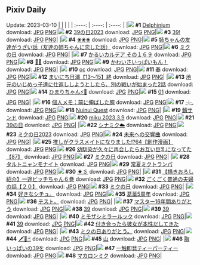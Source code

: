 ## Pixiv Daily
Update: 2023-03-10
|      |      |      |
| :----: | :----: | :----: |
|![](https://pixiv.microyu.workers.dev/c/240x480/img-master/img/2023/03/08/00/00/47/106009600_p0_master1200.jpg) **#1** [Delphinium](https://www.pixiv.net/artworks/106009600) download: [JPG](https://pixiv.microyu.workers.dev/img-original/img/2023/03/08/00/00/47/106009600_p0.jpg) [PNG](https://pixiv.microyu.workers.dev/img-original/img/2023/03/08/00/00/47/106009600_p0.png)|![](https://pixiv.microyu.workers.dev/c/240x480/img-master/img/2023/03/09/04/00/01/106042736_p0_master1200.jpg) **#2** [39の日2023](https://www.pixiv.net/artworks/106042736) download: [JPG](https://pixiv.microyu.workers.dev/img-original/img/2023/03/09/04/00/01/106042736_p0.jpg) [PNG](https://pixiv.microyu.workers.dev/img-original/img/2023/03/09/04/00/01/106042736_p0.png)|![](https://pixiv.microyu.workers.dev/c/240x480/img-master/img/2023/03/09/10/27/15/106047122_p0_master1200.jpg) **#3** [39!](https://www.pixiv.net/artworks/106047122) download: [JPG](https://pixiv.microyu.workers.dev/img-original/img/2023/03/09/10/27/15/106047122_p0.jpg) [PNG](https://pixiv.microyu.workers.dev/img-original/img/2023/03/09/10/27/15/106047122_p0.png)|
|![](https://pixiv.microyu.workers.dev/c/240x480/img-master/img/2023/03/09/06/06/06/106043929_p0_master1200.jpg) **#4** [❀❀❀](https://www.pixiv.net/artworks/106043929) download: [JPG](https://pixiv.microyu.workers.dev/img-original/img/2023/03/09/06/06/06/106043929_p0.jpg) [PNG](https://pixiv.microyu.workers.dev/img-original/img/2023/03/09/06/06/06/106043929_p0.png)|![](https://pixiv.microyu.workers.dev/c/240x480/img-master/img/2023/03/08/00/02/33/106009784_p0_master1200.jpg) **#5** [姉ちゃんの友達がうざい話（友達の姉ちゃんに恋した話）](https://www.pixiv.net/artworks/106009784) download: [JPG](https://pixiv.microyu.workers.dev/img-original/img/2023/03/08/00/02/33/106009784_p0.jpg) [PNG](https://pixiv.microyu.workers.dev/img-original/img/2023/03/08/00/02/33/106009784_p0.png)|![](https://pixiv.microyu.workers.dev/c/240x480/img-master/img/2023/03/09/05/48/42/106037041_p0_master1200.jpg) **#6** [ミクの日](https://www.pixiv.net/artworks/106037041) download: [JPG](https://pixiv.microyu.workers.dev/img-original/img/2023/03/09/05/48/42/106037041_p0.jpg) [PNG](https://pixiv.microyu.workers.dev/img-original/img/2023/03/09/05/48/42/106037041_p0.png)|
|![](https://pixiv.microyu.workers.dev/c/240x480/img-master/img/2023/03/08/00/01/02/106009640_p0_master1200.jpg) **#7** [かるいカルデア その１６９](https://www.pixiv.net/artworks/106009640) download: [JPG](https://pixiv.microyu.workers.dev/img-original/img/2023/03/08/00/01/02/106009640_p0.jpg) [PNG](https://pixiv.microyu.workers.dev/img-original/img/2023/03/08/00/01/02/106009640_p0.png)|![](https://pixiv.microyu.workers.dev/c/240x480/img-master/img/2023/03/08/00/03/08/106009822_p0_master1200.jpg) **#8** [🤍💙](https://www.pixiv.net/artworks/106009822) download: [JPG](https://pixiv.microyu.workers.dev/img-original/img/2023/03/08/00/03/08/106009822_p0.jpg) [PNG](https://pixiv.microyu.workers.dev/img-original/img/2023/03/08/00/03/08/106009822_p0.png)|![](https://pixiv.microyu.workers.dev/c/240x480/img-master/img/2023/03/09/00/24/05/106038482_p0_master1200.jpg) **#9** [かわいさいっぱいもん！](https://www.pixiv.net/artworks/106038482) download: [JPG](https://pixiv.microyu.workers.dev/img-original/img/2023/03/09/00/24/05/106038482_p0.jpg) [PNG](https://pixiv.microyu.workers.dev/img-original/img/2023/03/09/00/24/05/106038482_p0.png)|
|![](https://pixiv.microyu.workers.dev/c/240x480/img-master/img/2023/03/08/00/31/37/106010868_p0_master1200.jpg) **#10** [oc](https://www.pixiv.net/artworks/106010868) download: [JPG](https://pixiv.microyu.workers.dev/img-original/img/2023/03/08/00/31/37/106010868_p0.jpg) [PNG](https://pixiv.microyu.workers.dev/img-original/img/2023/03/08/00/31/37/106010868_p0.png)|![](https://pixiv.microyu.workers.dev/c/240x480/img-master/img/2023/03/09/19/44/38/106057923_p0_master1200.jpg) **#11** [春](https://www.pixiv.net/artworks/106057923) download: [JPG](https://pixiv.microyu.workers.dev/img-original/img/2023/03/09/19/44/38/106057923_p0.jpg) [PNG](https://pixiv.microyu.workers.dev/img-original/img/2023/03/09/19/44/38/106057923_p0.png)|![](https://pixiv.microyu.workers.dev/c/240x480/img-master/img/2023/03/08/00/02/48/106009799_p0_master1200.jpg) **#12** [まいにち日浦【13～15】終](https://www.pixiv.net/artworks/106009799) download: [JPG](https://pixiv.microyu.workers.dev/img-original/img/2023/03/08/00/02/48/106009799_p0.jpg) [PNG](https://pixiv.microyu.workers.dev/img-original/img/2023/03/08/00/02/48/106009799_p0.png)|
|![](https://pixiv.microyu.workers.dev/c/240x480/img-master/img/2023/03/08/11/04/58/106019325_p0_master1200.jpg) **#13** [地元のいじめっ子達に仕返ししようとしたら、別の戦いが始まった2話](https://www.pixiv.net/artworks/106019325) download: [JPG](https://pixiv.microyu.workers.dev/img-original/img/2023/03/08/11/04/58/106019325_p0.jpg) [PNG](https://pixiv.microyu.workers.dev/img-original/img/2023/03/08/11/04/58/106019325_p0.png)|![](https://pixiv.microyu.workers.dev/c/240x480/img-master/img/2023/03/08/18/43/11/106027238_p0_master1200.jpg) **#14** [ひまりちゃん⚡️💖](https://www.pixiv.net/artworks/106027238) download: [JPG](https://pixiv.microyu.workers.dev/img-original/img/2023/03/08/18/43/11/106027238_p0.jpg) [PNG](https://pixiv.microyu.workers.dev/img-original/img/2023/03/08/18/43/11/106027238_p0.png)|![](https://pixiv.microyu.workers.dev/c/240x480/img-master/img/2023/03/09/00/03/27/106037548_p0_master1200.jpg) **#15** [01](https://www.pixiv.net/artworks/106037548) download: [JPG](https://pixiv.microyu.workers.dev/img-original/img/2023/03/09/00/03/27/106037548_p0.jpg) [PNG](https://pixiv.microyu.workers.dev/img-original/img/2023/03/09/00/03/27/106037548_p0.png)|
|![](https://pixiv.microyu.workers.dev/c/240x480/img-master/img/2023/03/09/07/00/14/106044562_p0_master1200.jpg) **#16** [個人メモ：前に伸ばした腕](https://www.pixiv.net/artworks/106044562) download: [JPG](https://pixiv.microyu.workers.dev/img-original/img/2023/03/09/07/00/14/106044562_p0.jpg) [PNG](https://pixiv.microyu.workers.dev/img-original/img/2023/03/09/07/00/14/106044562_p0.png)|![](https://pixiv.microyu.workers.dev/c/240x480/img-master/img/2023/03/08/01/31/35/106012491_p0_master1200.jpg) **#17** [𓇼𓈒](https://www.pixiv.net/artworks/106012491) download: [JPG](https://pixiv.microyu.workers.dev/img-original/img/2023/03/08/01/31/35/106012491_p0.jpg) [PNG](https://pixiv.microyu.workers.dev/img-original/img/2023/03/08/01/31/35/106012491_p0.png)|![](https://pixiv.microyu.workers.dev/c/240x480/img-master/img/2023/03/09/00/01/17/106037311_p0_master1200.jpg) **#18** [Nuinui Quest](https://www.pixiv.net/artworks/106037311) download: [JPG](https://pixiv.microyu.workers.dev/img-original/img/2023/03/09/00/01/17/106037311_p0.jpg) [PNG](https://pixiv.microyu.workers.dev/img-original/img/2023/03/09/00/01/17/106037311_p0.png)|
|![](https://pixiv.microyu.workers.dev/c/240x480/img-master/img/2023/03/08/20/30/03/106030074_p0_master1200.jpg) **#19** [鯖サンド](https://www.pixiv.net/artworks/106030074) download: [JPG](https://pixiv.microyu.workers.dev/img-original/img/2023/03/08/20/30/03/106030074_p0.jpg) [PNG](https://pixiv.microyu.workers.dev/img-original/img/2023/03/08/20/30/03/106030074_p0.png)|![](https://pixiv.microyu.workers.dev/c/240x480/img-master/img/2023/03/09/00/02/51/106037494_p0_master1200.jpg) **#20** [miku 2023 3.9](https://www.pixiv.net/artworks/106037494) download: [JPG](https://pixiv.microyu.workers.dev/img-original/img/2023/03/09/00/02/51/106037494_p0.jpg) [PNG](https://pixiv.microyu.workers.dev/img-original/img/2023/03/09/00/02/51/106037494_p0.png)|![](https://pixiv.microyu.workers.dev/c/240x480/img-master/img/2023/03/09/17/00/02/106053649_p0_master1200.jpg) **#21** [39の日](https://www.pixiv.net/artworks/106053649) download: [JPG](https://pixiv.microyu.workers.dev/img-original/img/2023/03/09/17/00/02/106053649_p0.jpg) [PNG](https://pixiv.microyu.workers.dev/img-original/img/2023/03/09/17/00/02/106053649_p0.png)|
|![](https://pixiv.microyu.workers.dev/c/240x480/img-master/img/2023/03/09/17/46/43/106054618_p0_master1200.jpg) **#22** [シナミク☁️](https://www.pixiv.net/artworks/106054618) download: [JPG](https://pixiv.microyu.workers.dev/img-original/img/2023/03/09/17/46/43/106054618_p0.jpg) [PNG](https://pixiv.microyu.workers.dev/img-original/img/2023/03/09/17/46/43/106054618_p0.png)|![](https://pixiv.microyu.workers.dev/c/240x480/img-master/img/2023/03/09/18/02/30/106055136_p0_master1200.jpg) **#23** [ミクの日2023](https://www.pixiv.net/artworks/106055136) download: [JPG](https://pixiv.microyu.workers.dev/img-original/img/2023/03/09/18/02/30/106055136_p0.jpg) [PNG](https://pixiv.microyu.workers.dev/img-original/img/2023/03/09/18/02/30/106055136_p0.png)|![](https://pixiv.microyu.workers.dev/c/240x480/img-master/img/2023/03/09/00/00/28/106037181_p0_master1200.jpg) **#24** [未来への交響曲](https://www.pixiv.net/artworks/106037181) download: [JPG](https://pixiv.microyu.workers.dev/img-original/img/2023/03/09/00/00/28/106037181_p0.jpg) [PNG](https://pixiv.microyu.workers.dev/img-original/img/2023/03/09/00/00/28/106037181_p0.png)|
|![](https://pixiv.microyu.workers.dev/c/240x480/img-master/img/2023/03/08/00/03/04/106009816_p0_master1200.jpg) **#25** [推しがクラスメイトになりました!?64【創作漫画】](https://www.pixiv.net/artworks/106009816) download: [JPG](https://pixiv.microyu.workers.dev/img-original/img/2023/03/08/00/03/04/106009816_p0.jpg) [PNG](https://pixiv.microyu.workers.dev/img-original/img/2023/03/08/00/03/04/106009816_p0.png)|![](https://pixiv.microyu.workers.dev/c/240x480/img-master/img/2023/03/08/00/03/41/106009852_p0_master1200.jpg) **#26** [幼馴染が久々に再会したらお互い巨乳になってた【87】](https://www.pixiv.net/artworks/106009852) download: [JPG](https://pixiv.microyu.workers.dev/img-original/img/2023/03/08/00/03/41/106009852_p0.jpg) [PNG](https://pixiv.microyu.workers.dev/img-original/img/2023/03/08/00/03/41/106009852_p0.png)|![](https://pixiv.microyu.workers.dev/c/240x480/img-master/img/2023/03/09/10/17/02/106046973_p0_master1200.jpg) **#27** [ミクの日](https://www.pixiv.net/artworks/106046973) download: [JPG](https://pixiv.microyu.workers.dev/img-original/img/2023/03/09/10/17/02/106046973_p0.jpg) [PNG](https://pixiv.microyu.workers.dev/img-original/img/2023/03/09/10/17/02/106046973_p0.png)|
|![](https://pixiv.microyu.workers.dev/c/240x480/img-master/img/2023/03/09/20/30/01/106059406_p0_master1200.jpg) **#28** [タルトニャンモナイト](https://www.pixiv.net/artworks/106059406) download: [JPG](https://pixiv.microyu.workers.dev/img-original/img/2023/03/09/20/30/01/106059406_p0.jpg) [PNG](https://pixiv.microyu.workers.dev/img-original/img/2023/03/09/20/30/01/106059406_p0.png)|![](https://pixiv.microyu.workers.dev/c/240x480/img-master/img/2023/03/08/01/11/21/106011990_p0_master1200.jpg) **#29** [常夏ミクトランパ](https://www.pixiv.net/artworks/106011990) download: [JPG](https://pixiv.microyu.workers.dev/img-original/img/2023/03/08/01/11/21/106011990_p0.jpg) [PNG](https://pixiv.microyu.workers.dev/img-original/img/2023/03/08/01/11/21/106011990_p0.png)|![](https://pixiv.microyu.workers.dev/c/240x480/img-master/img/2023/03/09/00/00/11/106037097_p0_master1200.jpg) **#30** [★彡](https://www.pixiv.net/artworks/106037097) download: [JPG](https://pixiv.microyu.workers.dev/img-original/img/2023/03/09/00/00/11/106037097_p0.jpg) [PNG](https://pixiv.microyu.workers.dev/img-original/img/2023/03/09/00/00/11/106037097_p0.png)|
|![](https://pixiv.microyu.workers.dev/c/240x480/img-master/img/2023/03/08/22/30/48/106034040_p0_master1200.jpg) **#31** [【描きおろし紹介】一途ビッチちゃん６巻](https://www.pixiv.net/artworks/106034040) download: [JPG](https://pixiv.microyu.workers.dev/img-original/img/2023/03/08/22/30/48/106034040_p0.jpg) [PNG](https://pixiv.microyu.workers.dev/img-original/img/2023/03/08/22/30/48/106034040_p0.png)|![](https://pixiv.microyu.workers.dev/c/240x480/img-master/img/2023/03/09/18/20/15/106055586_p0_master1200.jpg) **#32** [ごくごく普通の夫婦の話【２０】](https://www.pixiv.net/artworks/106055586) download: [JPG](https://pixiv.microyu.workers.dev/img-original/img/2023/03/09/18/20/15/106055586_p0.jpg) [PNG](https://pixiv.microyu.workers.dev/img-original/img/2023/03/09/18/20/15/106055586_p0.png)|![](https://pixiv.microyu.workers.dev/c/240x480/img-master/img/2023/03/09/00/02/30/106037456_p0_master1200.jpg) **#33** [ミクの日](https://www.pixiv.net/artworks/106037456) download: [JPG](https://pixiv.microyu.workers.dev/img-original/img/2023/03/09/00/02/30/106037456_p0.jpg) [PNG](https://pixiv.microyu.workers.dev/img-original/img/2023/03/09/00/02/30/106037456_p0.png)|
|![](https://pixiv.microyu.workers.dev/c/240x480/img-master/img/2023/03/08/12/41/50/106020542_p0_master1200.jpg) **#34** [好きなシチュ。](https://www.pixiv.net/artworks/106020542) download: [JPG](https://pixiv.microyu.workers.dev/img-original/img/2023/03/08/12/41/50/106020542_p0.jpg) [PNG](https://pixiv.microyu.workers.dev/img-original/img/2023/03/08/12/41/50/106020542_p0.png)|![](https://pixiv.microyu.workers.dev/c/240x480/img-master/img/2023/03/08/23/13/15/106035462_p0_master1200.jpg) **#35** [葛葉5周年](https://www.pixiv.net/artworks/106035462) download: [JPG](https://pixiv.microyu.workers.dev/img-original/img/2023/03/08/23/13/15/106035462_p0.jpg) [PNG](https://pixiv.microyu.workers.dev/img-original/img/2023/03/08/23/13/15/106035462_p0.png)|![](https://pixiv.microyu.workers.dev/c/240x480/img-master/img/2023/03/08/18/16/41/106026407_p0_master1200.jpg) **#36** [テスト。](https://www.pixiv.net/artworks/106026407) download: [JPG](https://pixiv.microyu.workers.dev/img-original/img/2023/03/08/18/16/41/106026407_p0.jpg) [PNG](https://pixiv.microyu.workers.dev/img-original/img/2023/03/08/18/16/41/106026407_p0.png)|
|![](https://pixiv.microyu.workers.dev/c/240x480/img-master/img/2023/03/08/20/32/28/106030144_p0_master1200.jpg) **#37** [マスター16年間ありがとう](https://www.pixiv.net/artworks/106030144) download: [JPG](https://pixiv.microyu.workers.dev/img-original/img/2023/03/08/20/32/28/106030144_p0.jpg) [PNG](https://pixiv.microyu.workers.dev/img-original/img/2023/03/08/20/32/28/106030144_p0.png)|![](https://pixiv.microyu.workers.dev/c/240x480/img-master/img/2023/03/09/03/00/03/106042044_p0_master1200.jpg) **#38** [39](https://www.pixiv.net/artworks/106042044) download: [JPG](https://pixiv.microyu.workers.dev/img-original/img/2023/03/09/03/00/03/106042044_p0.jpg) [PNG](https://pixiv.microyu.workers.dev/img-original/img/2023/03/09/03/00/03/106042044_p0.png)|![](https://pixiv.microyu.workers.dev/c/240x480/img-master/img/2023/03/09/16/42/03/106053340_p0_master1200.jpg) **#39** [39](https://www.pixiv.net/artworks/106053340) download: [JPG](https://pixiv.microyu.workers.dev/img-original/img/2023/03/09/16/42/03/106053340_p0.jpg) [PNG](https://pixiv.microyu.workers.dev/img-original/img/2023/03/09/16/42/03/106053340_p0.png)|
|![](https://pixiv.microyu.workers.dev/c/240x480/img-master/img/2023/03/08/16/26/49/106024311_p0_master1200.jpg) **#40** [ミモザシミラールック](https://www.pixiv.net/artworks/106024311) download: [JPG](https://pixiv.microyu.workers.dev/img-original/img/2023/03/08/16/26/49/106024311_p0.jpg) [PNG](https://pixiv.microyu.workers.dev/img-original/img/2023/03/08/16/26/49/106024311_p0.png)|![](https://pixiv.microyu.workers.dev/c/240x480/img-master/img/2023/03/09/19/01/25/106056708_p0_master1200.jpg) **#41** [39](https://www.pixiv.net/artworks/106056708) download: [JPG](https://pixiv.microyu.workers.dev/img-original/img/2023/03/09/19/01/25/106056708_p0.jpg) [PNG](https://pixiv.microyu.workers.dev/img-original/img/2023/03/09/19/01/25/106056708_p0.png)|![](https://pixiv.microyu.workers.dev/c/240x480/img-master/img/2023/03/08/17/08/08/106025105_p0_master1200.jpg) **#42** [付き合ったら彼女が本性だしてきた](https://www.pixiv.net/artworks/106025105) download: [JPG](https://pixiv.microyu.workers.dev/img-original/img/2023/03/08/17/08/08/106025105_p0.jpg) [PNG](https://pixiv.microyu.workers.dev/img-original/img/2023/03/08/17/08/08/106025105_p0.png)|
|![](https://pixiv.microyu.workers.dev/c/240x480/img-master/img/2023/03/09/10/50/50/106047495_p0_master1200.jpg) **#43** [ミクの日ありがとう。](https://www.pixiv.net/artworks/106047495) download: [JPG](https://pixiv.microyu.workers.dev/img-original/img/2023/03/09/10/50/50/106047495_p0.jpg) [PNG](https://pixiv.microyu.workers.dev/img-original/img/2023/03/09/10/50/50/106047495_p0.png)|![](https://pixiv.microyu.workers.dev/c/240x480/img-master/img/2023/03/09/20/20/52/106059112_p0_master1200.jpg) **#44** [🗡🥀🃏](https://www.pixiv.net/artworks/106059112) download: [JPG](https://pixiv.microyu.workers.dev/img-original/img/2023/03/09/20/20/52/106059112_p0.jpg) [PNG](https://pixiv.microyu.workers.dev/img-original/img/2023/03/09/20/20/52/106059112_p0.png)|![](https://pixiv.microyu.workers.dev/c/240x480/img-master/img/2023/03/09/10/50/32/106047489_p0_master1200.jpg) **#45** [山](https://www.pixiv.net/artworks/106047489) download: [JPG](https://pixiv.microyu.workers.dev/img-original/img/2023/03/09/10/50/32/106047489_p0.jpg) [PNG](https://pixiv.microyu.workers.dev/img-original/img/2023/03/09/10/50/32/106047489_p0.png)|
|![](https://pixiv.microyu.workers.dev/c/240x480/img-master/img/2023/03/09/00/15/28/106038171_p0_master1200.jpg) **#46** [胸いっぱいの39を](https://www.pixiv.net/artworks/106038171) download: [JPG](https://pixiv.microyu.workers.dev/img-original/img/2023/03/09/00/15/28/106038171_p0.jpg) [PNG](https://pixiv.microyu.workers.dev/img-original/img/2023/03/09/00/15/28/106038171_p0.png)|![](https://pixiv.microyu.workers.dev/c/240x480/img-master/img/2023/03/09/00/26/30/106038578_p0_master1200.jpg) **#47** [一触即発ティーパーティー](https://www.pixiv.net/artworks/106038578) download: [JPG](https://pixiv.microyu.workers.dev/img-original/img/2023/03/09/00/26/30/106038578_p0.jpg) [PNG](https://pixiv.microyu.workers.dev/img-original/img/2023/03/09/00/26/30/106038578_p0.png)|![](https://pixiv.microyu.workers.dev/c/240x480/img-master/img/2023/03/09/17/33/18/106054344_p0_master1200.jpg) **#48** [マカロンミク](https://www.pixiv.net/artworks/106054344) download: [JPG](https://pixiv.microyu.workers.dev/img-original/img/2023/03/09/17/33/18/106054344_p0.jpg) [PNG](https://pixiv.microyu.workers.dev/img-original/img/2023/03/09/17/33/18/106054344_p0.png)|

